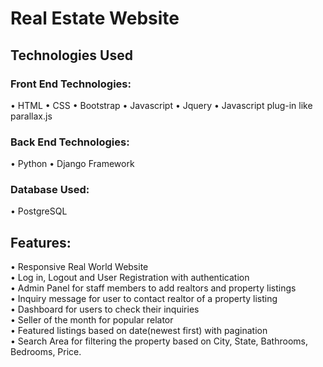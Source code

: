 # Real Estate Website
## Technologies Used
### Front End Technologies:
• HTML
• CSS
• Bootstrap
• Javascript
• Jquery
• Javascript plug-in like parallax.js
### Back End Technologies:
• Python
• Django Framework
### Database Used:
• PostgreSQL


## Features:
• Responsive Real World Website <br />
• Log in, Logout and User Registration with authentication <br />
• Admin Panel for staff members to add realtors and property listings <br />
• Inquiry message for user to contact realtor of a property listing <br />
• Dashboard for users to check their inquiries <br />
• Seller of the month for popular relator <br />
• Featured listings based on date(newest first) with pagination <br />
• Search Area for filtering the property based on City, State, Bathrooms, Bedrooms, Price.<br />
